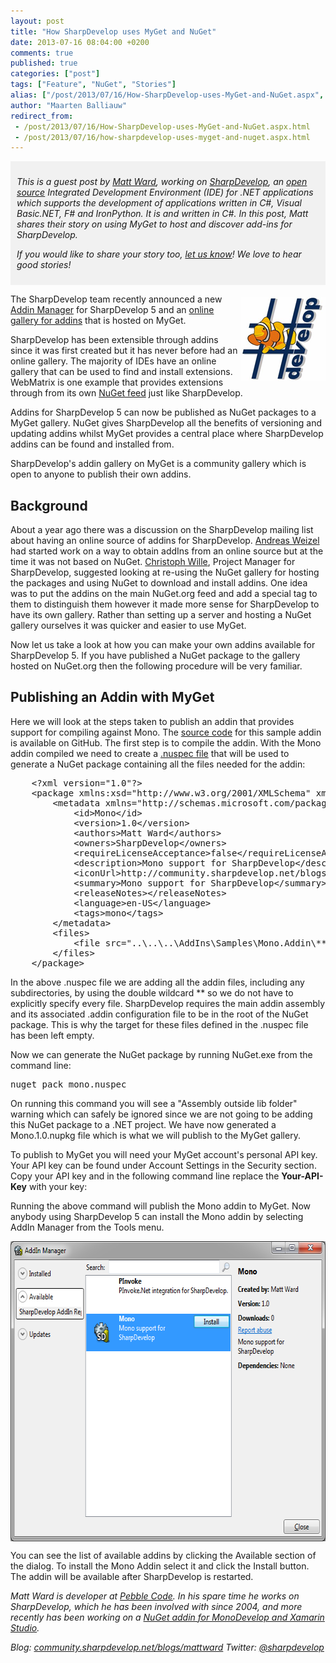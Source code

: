```yaml
---
layout: post
title: "How SharpDevelop uses MyGet and NuGet"
date: 2013-07-16 08:04:00 +0200
comments: true
published: true
categories: ["post"]
tags: ["Feature", "NuGet", "Stories"]
alias: ["/post/2013/07/16/How-SharpDevelop-uses-MyGet-and-NuGet.aspx", "/post/2013/07/16/how-sharpdevelop-uses-myget-and-nuget.aspx"]
author: "Maarten Balliauw"
redirect_from:
 - /post/2013/07/16/How-SharpDevelop-uses-MyGet-and-NuGet.aspx.html
 - /post/2013/07/16/how-sharpdevelop-uses-myget-and-nuget.aspx.html
---
```


<div style="background-color: #f1f1f1; padding: 10px;">
<p><em>This is a guest post by </em><a href="http://community.sharpdevelop.net/blogs/mattward"><em>Matt Ward</em></a><em>, working on </em><a href="http://www.icsharpcode.net/OpenSource/SD/"><em>SharpDevelop</em></a><em>, an </em><a href="http://github.com/icsharpcode/sharpdevelop"><em>open source</em></a><em> Integrated Development Environment (IDE) for .NET applications which supports the development of applications written in C#, Visual Basic.NET, F# and IronPython. It is and written in C#. In this post, Matt shares their story on using MyGet to host and discover add-ins for SharpDevelop.</em></p>
<p><em>If you would like to share your story too, <a href="https://www.myget.org/Support">let us know</a>! We love to hear good stories!</em></p>
</div>
<p><a href="/images/image_64.png"><img style="background-image: none; float: right; padding-top: 0px; padding-left: 0px; margin: 5px 0px 5px 5px; display: inline; padding-right: 0px; border: 0px;" title="SharpDevelop NuGet MyGet" src="/images/image_thumb_62.png" alt="SharpDevelop NuGet MyGet" width="135" height="134" align="right" border="0" /></a>The SharpDevelop team recently announced a new <a href="http://community.sharpdevelop.net/blogs/andreasweizel/archive/2013/06/10/introducing-the-new-addin-manager-in-sharpdevelop-5.aspx">Addin Manager</a> for SharpDevelop 5 and an <a href="http://www.myget.org/gallery/sharpdevelop">online gallery for addins</a> that is hosted on MyGet.</p>
<p>SharpDevelop has been extensible through addins since it was first created but it has never before had an online gallery. The majority of IDEs have an online gallery that can be used to find and install extensions. WebMatrix is one example that provides extensions through from its own <a href="http://extensions.webmatrix.com/">NuGet feed</a> just like SharpDevelop.</p>
<p>Addins for SharpDevelop 5 can now be published as NuGet packages to a MyGet gallery. NuGet gives SharpDevelop all the benefits of versioning and updating addins whilst MyGet provides a central place where SharpDevelop addins can be found and installed from.</p>
<p>SharpDevelop's addin gallery on MyGet is a community gallery which is open to anyone to publish their own addins.</p>
<h2>Background</h2>
<p>About a year ago there was a discussion on the SharpDevelop mailing list about having an online source of addins for SharpDevelop. <a href="http://community.sharpdevelop.net/blogs/andreasweizel">Andreas Weizel</a> had started work on a way to obtain addIns from an online source but at the time it was not based on NuGet. <a href="http://community.sharpdevelop.net/blogs/christophwille/">Christoph Wille</a>, Project Manager for SharpDevelop, suggested looking at re-using the NuGet gallery for hosting the packages and using NuGet to download and install addins. One idea was to put the addins on the main NuGet.org feed and add a special tag to them to distinguish them however it made more sense for SharpDevelop to have its own gallery. Rather than setting up a server and hosting a NuGet gallery ourselves it was quicker and easier to use MyGet.</p>
<p>Now let us take a look at how you can make your own addins available for SharpDevelop 5. If you have published a NuGet package to the gallery hosted on NuGet.org then the following procedure will be very familiar.</p>
<h2>Publishing an Addin with MyGet</h2>
<p>Here we will look at the steps taken to publish an addin that provides support for compiling against Mono. The <a href="https://github.com/icsharpcode/SharpDevelop/tree/newNR/samples/Mono">source code</a> for this sample addin is available on GitHub. The first step is to compile the addin. With the Mono addin compiled we need to create a <a href="http://docs.nuget.org/docs/reference/nuspec-reference">.nuspec file</a> that will be used to generate a NuGet package containing all the files needed for the addin:</p>
<pre>    &lt;?xml version="1.0"?&gt;
    &lt;package xmlns:xsd="http://www.w3.org/2001/XMLSchema" xmlns:xsi="http://www.w3.org/2001/XMLSchema-instance"&gt;
        &lt;metadata xmlns="http://schemas.microsoft.com/packaging/2010/07/nuspec.xsd"&gt;
            &lt;id&gt;Mono&lt;/id&gt;
            &lt;version&gt;1.0&lt;/version&gt;
            &lt;authors&gt;Matt Ward&lt;/authors&gt;
            &lt;owners&gt;SharpDevelop&lt;/owners&gt;
            &lt;requireLicenseAcceptance&gt;false&lt;/requireLicenseAcceptance&gt;
            &lt;description&gt;Mono support for SharpDevelop&lt;/description&gt;
            &lt;iconUrl&gt;http://community.sharpdevelop.net/blogs/mattward/SharpDevelop.png&lt;/iconUrl&gt;
            &lt;summary&gt;Mono support for SharpDevelop&lt;/summary&gt;
            &lt;releaseNotes&gt;&lt;/releaseNotes&gt;
            &lt;language&gt;en-US&lt;/language&gt;
            &lt;tags&gt;mono&lt;/tags&gt;
        &lt;/metadata&gt;
        &lt;files&gt;
            &lt;file src="..\..\..\AddIns\Samples\Mono.Addin\**\*.*" target="" /&gt;
        &lt;/files&gt;
    &lt;/package&gt;
</pre>
<p>In the above .nuspec file we are adding all the addin files, including any subdirectories, by using the double wildcard ** so we do not have to explicitly specify every file. SharpDevelop requires the main addin assembly and its associated .addin configuration file to be in the root of the NuGet package. This is why the target for these files defined in the .nuspec file has been left empty.</p>
<p>Now we can generate the NuGet package by running NuGet.exe from the command line:</p>
<pre>nuget pack mono.nuspec
</pre>
<p>On running this command you will see a "Assembly outside lib folder" warning which can safely be ignored since we are not going to be adding this NuGet package to a .NET project. We have now generated a Mono.1.0.nupkg file which is what we will publish to the MyGet gallery.</p>
<p>To publish to MyGet you will need your MyGet account's personal API key. Your API key can be found under Account Settings in the Security section. Copy your API key and in the following command line replace the <strong>Your-API-Key</strong> with your key:</p>
<p>Running the above command will publish the Mono addin to MyGet. Now anybody using SharpDevelop 5 can install the Mono addin by selecting AddIn Manager from the Tools menu.</p>
<p><a href="/images/image_65.png"><img style="background-image: none; float: none; padding-top: 0px; padding-left: 0px; margin: 5px auto; display: block; padding-right: 0px; border: 0px;" title="image" src="/images/image_thumb_63.png" alt="image" width="640" height="480" border="0" /></a></p>
<p>You can see the list of available addins by clicking the Available section of the dialog. To install the Mono Addin select it and click the Install button. The addin will be available after SharpDevelop is restarted.</p>
<p><em>Matt Ward is developer at </em><a href="http://pebblecode.com/"><em>Pebble Code</em></a><em>. In his spare time he works on SharpDevelop, which he has been involved with since 2004, and more recently has been working on a </em><a href="https://github.com/mrward/monodevelop-nuget-addin"><em>NuGet addin for MonoDevelop and Xamarin Studio</em></a><em>.</em></p>
<p><em>Blog: </em><a href="http://community.sharpdevelop.net/blogs/mattward"><em>community.sharpdevelop.net/blogs/mattward</em></a><em> Twitter: </em><a href="http://twitter.com/sharpdevelop"><em>@sharpdevelop</em></a></p>



